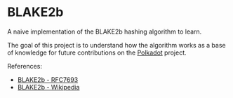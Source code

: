 # BLAKE2b 
A naive implementation of the BLAKE2b hashing algorithm to learn.

The goal of this project is to understand how the algorithm works as a base of knowledge for future contributions on the [Polkadot](https://github.com/paritytech/polkadot) project.

References:
 - [BLAKE2b - RFC7693](https://datatracker.ietf.org/doc/html/rfc7693)
 - [BLAKE2b - Wikipedia](https://en.wikipedia.org/wiki/BLAKE_(hash_function)#BLAKE2b_algorithm)